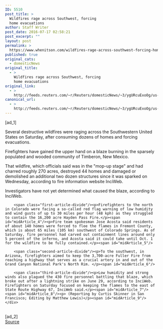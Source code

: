 ```yaml
---
ID: 5510
post_title: >
  Wildfires rage across Southwest, forcing
  home evacuations
author: Staff Writer
post_date: 2016-07-17 02:58:21
post_excerpt: ""
layout: post
permalink: >
  https://www.whenitson.com/wildfires-rage-across-southwest-forcing-home-evacuations/
published: true
original_cats:
  - domesticNews
original_title:
  - >
    Wildfires rage across Southwest, forcing
    home evacuations
original_link:
  - >
    http://feeds.reuters.com/~r/Reuters/domesticNews/~3/ygURcuExoOg/us-usa-wildfires-idUSKCN0ZW16O
canonical_url:
  - >
    http://feeds.reuters.com/~r/Reuters/domesticNews/~3/ygURcuExoOg/us-usa-wildfires-idUSKCN0ZW16O
---
```

 [ad_1]
<br><div id="articleText">
<span id="midArticle_start"/>

<span class="focusParagraph" readability="4"><p><span class="articleLocatio&lt;/span&gt;n">Several destructive wildfires were raging across the Southwestern United States on Saturday, after consuming dozens of homes and forcing evacuations.</span></p></span><span id="midArticle_0"/><p>Firefighters have gained the upper hand on a blaze burning in the sparsely populated and wooded community of Timberon, New Mexico. </p><span id="midArticle_1"/><p>That wildfire, which officials said was in the "mop-up stage" and had charred roughly 270 acres, destroyed 44 homes and damaged or demolished an additional two dozen structures since it was sparked on Wednesday, according to fire information website InciWeb.</p><span id="midArticle_2"/><p>Investigators have not yet determined what caused the blaze, according to InciWeb.</p><span id="midArticle_3"/>
        
        <span class="first-article-divide"/><p>Firefighters to the north in Colorado were facing a so-called red flag warning of low humidity and wind gusts of up to 30 miles per hour (48 kph) as they struggled to contain the 16,200 acre Hayden Pass Fire.</p><span id="midArticle_4"/><p>Fire team spokesman Jose Acosta said residents of about 140 homes were forced to flee the flames in Fremont County, which is about 65 miles (105 km) southwest of Colorado Springs. As of Saturday, fire personnel had carved out containment lines around only 5 percent of the inferno, and Acosta said it could take until Oct. 1 for the wildfire to be fully contained.</p><span id="midArticle_5"/>
        
        <span class="second-article-divide"/><p>To the southwest, in Arizona, firefighters aimed to keep the 3,700-acre Fuller Fire from reaching a highway that serves as a crucial artery in and out of the Grand Canyon National Park's North Rim. </p><span id="midArticle_6"/>
        
        <span class="third-article-divide"/><p>Low humidity and strong winds also plagued the 430 fire personnel battling that blaze, which broke out after a lightning strike on June 29, according to InciWeb. Firefighters on Saturday focused on keeping the flames to the east of State Route Highway 67, InciWeb said.</p><span id="midArticle_7"/><span id="midArticle_8"/><p> (Reporting by Curtis Skinner in San Francisco; Editing by Matthew Lewis)</p><span id="midArticle_9"/></div>
<br>[ad_2]
<br><a href="http://feeds.reuters.com/~r/Reuters/domesticNews/~3/ygURcuExoOg/us-usa-wildfires-idUSKCN0ZW16O">Source </a>